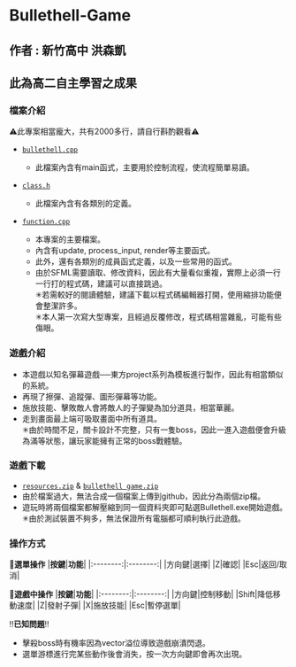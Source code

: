 # Bullethell-Game
## 作者 : 新竹高中 洪森凱
## 此為高二自主學習之成果
### **檔案介紹**
⚠此專案相當龐大，共有2000多行，請自行斟酌觀看⚠

* [`bullethell.cpp`](https://github.com/1Needle/Bullethell-Game/blob/main/bullethell.cpp)
  * 此檔案內含有main函式，主要用於控制流程，使流程簡單易讀。

* [`class.h`](https://github.com/1Needle/Bullethell-Game/blob/main/class.h)
  * 此檔案內含有各類別的定義。

* [`function.cpp`](https://github.com/1Needle/Bullethell-Game/blob/main/function.cpp)
  * 本專案的主要檔案。
  * 內含有update, process_input, render等主要函式。
  * 此外，還有各類別的成員函式定義，以及一些常用的函式。
  * 由於SFML需要讀取、修改資料，因此有大量看似重複，實際上必須一行一行打的程式碼，建議可以直接跳過。\
✳若需較好的閱讀體驗，建議下載以程式碼編輯器打開，使用縮排功能便會整潔許多。\
✳本人第一次寫大型專案，且經過反覆修改，程式碼相當雜亂，可能有些傷眼。

### **遊戲介紹**
* 本遊戲以知名彈幕遊戲──東方project系列為模板進行製作，因此有相當類似的系統。
* 再現了擦彈、追蹤彈、圖形彈幕等功能。
* 施放技能、擊敗敵人會將敵人的子彈變為加分道具，相當華麗。
* 走到畫面最上端可吸取畫面中所有道具。\
✳由於時間不足，關卡設計不完整，只有一隻boss，因此一進入遊戲便會升級為滿等狀態，讓玩家能擁有正常的boss戰體驗。

### 遊戲下載
* [`resources.zip`](https://github.com/1Needle/Bullethell-Game/blob/main/resources.zip) & [`bullethell game.zip`](https://github.com/1Needle/Bullethell-Game/blob/main/bullethell%20game.zip)
* 由於檔案過大，無法合成一個檔案上傳到github，因此分為兩個zip檔。
* 遊玩時將兩個檔案都解壓縮到同一個資料夾即可點選Bullethell.exe開始遊戲。\
✳由於測試裝置不夠多，無法保證所有電腦都可順利執行此遊戲。

### 操作方式
🔳**選單操作**
|**按鍵**|**功能**|
|:--------:|:--------:|
|方向鍵|選擇|
|Z|確認|
|Esc|返回/取消|

🔳**遊戲中操作**
|**按鍵**|**功能**|
|:--------:|:--------:|
|方向鍵|控制移動|
|Shift|降低移動速度|
|Z|發射子彈|
|X|施放技能|
|Esc|暫停選單|

‼**已知問題**‼
* 擊殺boss時有機率因為vector溢位導致遊戲崩潰閃退。
* 選單游標進行完某些動作後會消失，按一次方向鍵即會再次出現。
